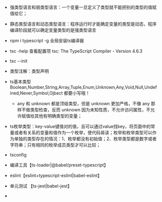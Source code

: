 * 强类型语言和弱类型语言：一个变量一旦定义了类型就不能把别的类型的值赋值给它；
* 静态类型语言和动态类型语言：程序运行时才能确定变量的类型是动态，程序编译阶段就可以确定变量类型的是强类型语言
* npm  i typescript -g 全局安装ts编译器
* tsc -help  查看配置项 tsc: The TypeScript Compiler - Version 4.6.3   
* tsc --init 
* 类型注解：类型声明
* ts基本类型 Boolean,Number,String,Array,Tuple,Enum,Unknown,Any,Void,Null,Undefined,Never,Symbol,Ojbect 都要小写哦！
  * any 和 unknown 都是顶级类型，但是 unknown 更加严格，不像 any 那样不做类型检查，反而 unknown 因为未知性质，不允许访问属性，不允许赋值给其他有明确类型的变量；
* ts枚举类型：key-value键值对的值，且可以通过value找key，将页面中的常量或者有关系的变量和值作为一个枚举，使代码易读；枚举和枚举类型可以作为单独的类型存在的情况：1、枚举都没有初始值；2、枚举类型都是数字或者字符串；只有相同的枚举成员类型才可以比较；

* tsconfig
* 编译工具【ts-loader|@babel/preset-typescript】
* eslint【eslint+typescript-eslint|babel-eslint】
* 单元测试 【ts-jest|babel-jest】
* 
